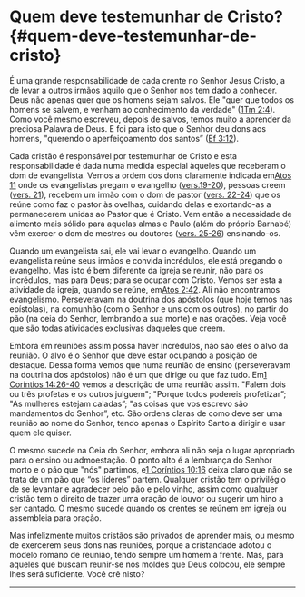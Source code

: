 # Quem deve testemunhar de Cristo? {#quem-deve-testemunhar-de-cristo}

É uma grande responsabilidade de cada crente no Senhor Jesus Cristo, a de levar a outros irmãos aquilo que o Senhor nos tem dado a conhecer. Deus não apenas quer que os homens sejam salvos. Ele &quot;quer que todos os homens se salvem, e venham ao conhecimento da verdade&quot; ([1Tm 2:4](http://bibliaonline.com.br/acf/1tm/2/4)). Como você mesmo escreveu, depois de salvos, temos muito a aprender da preciosa Palavra de Deus. E foi para isto que o Senhor deu dons aos homens, &quot;querendo o aperfeiçoamento dos santos” ([Ef 3:12](http://bibliaonline.com.br/acf/ef/3/12)).

Cada cristão é responsável por testemunhar de Cristo e esta responsabilidade é dada numa medida especial àqueles que receberam o dom de evangelista. Vemos a ordem dos dons claramente indicada em[Atos 11](http://bibliaonline.com.br/acf/atos/11) onde os evangelistas pregam o evangelho ([vers.19-20](http://bibliaonline.com.br/acf/atos/11/19-20)), pessoas creem ([vers. 21](http://bibliaonline.com.br/acf/atos/11/21)), recebem um irmão com o dom de pastor ([vers. 22-24](http://bibliaonline.com.br/acf/atos/11/22-24)) que os reúne como faz o pastor às ovelhas, cuidando delas e exortando-as a permanecerem unidas ao Pastor que é Cristo. Vem então a necessidade de alimento mais sólido para aquelas almas e Paulo (além do próprio Barnabé) vêm exercer o dom de mestres ou doutores ([vers. 25-26](http://bibliaonline.com.br/acf/atos/11/25-26)) ensinando-os.

Quando um evangelista sai, ele vai levar o evangelho. Quando um evangelista reúne seus irmãos e convida incrédulos, ele está pregando o evangelho. Mas isto é bem diferente da igreja se reunir, não para os incrédulos, mas para Deus; para se ocupar com Cristo. Vemos ser esta a atividade da igreja, quando se reúne, em[Atos 2:42](http://bibliaonline.com.br/acf/atos/2/42). Ali não encontramos evangelismo. Perseveravam na doutrina dos apóstolos (que hoje temos nas epístolas), na comunhão (com o Senhor e uns com os outros), no partir do pão (na ceia do Senhor, lembrando a sua morte) e nas orações. Veja você que são todas atividades exclusivas daqueles que creem.

Embora em reuniões assim possa haver incrédulos, não são eles o alvo da reunião. O alvo é o Senhor que deve estar ocupando a posição de destaque. Dessa forma vemos que numa reunião de ensino (perseveravam na doutrina dos apóstolos) não é um que dirige ou que faz tudo. Em[1 Coríntios 14:26-40](http://bibliaonline.com.br/acf/1co/14/26-40) vemos a descrição de uma reunião assim. &quot;Falem dois ou três profetas e os outros julguem&quot;; &quot;Porque todos podereis profetizar”; &quot;As mulheres estejam caladas”; &quot;as coisas que vos escrevo são mandamentos do Senhor”, etc. São ordens claras de como deve ser uma reunião ao nome do Senhor, tendo apenas o Espírito Santo a dirigir e usar quem ele quiser.

O mesmo sucede na Ceia do Senhor, embora ali não seja o lugar apropriado para o ensino ou admoestação. O ponto alto é a lembrança do Senhor morto e o pão que &quot;nós&quot; partimos, e[1 Coríntios 10:16](http://bibliaonline.com.br/acf/1co/10/16) deixa claro que não se trata de um pão que “os líderes” partem. Qualquer cristão tem o privilégio de se levantar e agradecer pelo pão e pelo vinho, assim como qualquer cristão tem o direito de trazer uma oração de louvor ou sugerir um hino a ser cantado. O mesmo sucede quando os crentes se reúnem em igreja ou assembleia para oração.

Mas infelizmente muitos cristãos são privados de aprender mais, ou mesmo de exercerem seus dons nas reuniões, porque a cristandade adotou o modelo romano de reunião, tendo sempre um homem à frente. Mas, para aqueles que buscam reunir-se nos moldes que Deus colocou, ele sempre lhes será suficiente. Você crê nisto?

*****